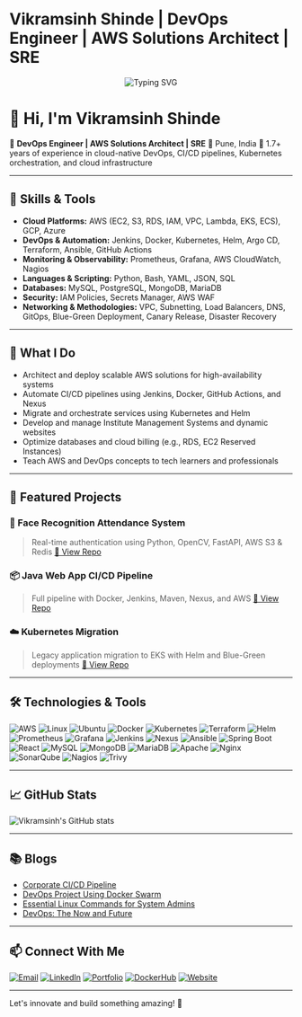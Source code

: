 # Vikramsinh Shinde | DevOps Engineer | AWS Solutions Architect | SRE

<div align="center">
  <img src="https://readme-typing-svg.herokuapp.com?font=Fira+Code&weight=600&size=24&duration=3000&pause=1000&color=00F72E&center=true&vCenter=true&width=800&lines=DevOps+Engineer;AWS+Certified+Solutions+Architect;Kubernetes+Specialist;Infrastructure+as+Code+Expert;CI%2FCD+Pipeline+Automation" alt="Typing SVG" />
</div>

# 👋 Hi, I'm Vikramsinh Shinde

🚀 **DevOps Engineer | AWS Solutions Architect | SRE**
📍 Pune, India
💼 1.7+ years of experience in cloud-native DevOps, CI/CD pipelines, Kubernetes orchestration, and cloud infrastructure

---

## 🔧 Skills & Tools

* **Cloud Platforms:** AWS (EC2, S3, RDS, IAM, VPC, Lambda, EKS, ECS), GCP, Azure
* **DevOps & Automation:** Jenkins, Docker, Kubernetes, Helm, Argo CD, Terraform, Ansible, GitHub Actions
* **Monitoring & Observability:** Prometheus, Grafana, AWS CloudWatch, Nagios
* **Languages & Scripting:** Python, Bash, YAML, JSON, SQL
* **Databases:** MySQL, PostgreSQL, MongoDB, MariaDB
* **Security:** IAM Policies, Secrets Manager, AWS WAF
* **Networking & Methodologies:** VPC, Subnetting, Load Balancers, DNS, GitOps, Blue-Green Deployment, Canary Release, Disaster Recovery

---

## 🧠 What I Do

* Architect and deploy scalable AWS solutions for high-availability systems
* Automate CI/CD pipelines using Jenkins, Docker, GitHub Actions, and Nexus
* Migrate and orchestrate services using Kubernetes and Helm
* Develop and manage Institute Management Systems and dynamic websites
* Optimize databases and cloud billing (e.g., RDS, EC2 Reserved Instances)
* Teach AWS and DevOps concepts to tech learners and professionals

---

## 📂 Featured Projects

### 🧠 Face Recognition Attendance System

> Real-time authentication using Python, OpenCV, FastAPI, AWS S3 & Redis
> [🔗 View Repo](https://github.com/yourusername/face-recognition-attendance)

### 📦 Java Web App CI/CD Pipeline

> Full pipeline with Docker, Jenkins, Maven, Nexus, and AWS
> [🔗 View Repo](https://github.com/yourusername/java-cicd-pipeline)

### ☁️ Kubernetes Migration

> Legacy application migration to EKS with Helm and Blue-Green deployments
> [🔗 View Repo](https://github.com/yourusername/kubernetes-migration)

---

## 🛠️ Technologies & Tools

![AWS](https://img.shields.io/badge/AWS-232F3E?style=for-the-badge\&logo=amazon-aws\&logoColor=orange)
![Linux](https://img.shields.io/badge/Linux-FCC624?style=for-the-badge\&logo=linux\&logoColor=black)
![Ubuntu](https://img.shields.io/badge/Ubuntu-FCC624?style=for-the-badge\&logo=ubuntu\&logoColor=black)
![Docker](https://img.shields.io/badge/Docker-2496ED?style=for-the-badge\&logo=docker\&logoColor=white)
![Kubernetes](https://img.shields.io/badge/Kubernetes-326CE5?style=for-the-badge\&logo=kubernetes\&logoColor=white)
![Terraform](https://img.shields.io/badge/Terraform-623CE4?style=for-the-badge\&logo=terraform\&logoColor=white)
![Helm](https://img.shields.io/badge/Helm-0F1689?style=for-the-badge\&logo=helm\&logoColor=white)
![Prometheus](https://img.shields.io/badge/Prometheus-E6522C?style=for-the-badge\&logo=prometheus\&logoColor=white)
![Grafana](https://img.shields.io/badge/Grafana-F46800?style=for-the-badge\&logo=grafana\&logoColor=white)
![Jenkins](https://img.shields.io/badge/Jenkins-D24939?style=for-the-badge\&logo=jenkins\&logoColor=white)
![Nexus](https://img.shields.io/badge/Nexus-1E2A3A?style=for-the-badge\&logo=sonatype\&logoColor=white)
![Ansible](https://img.shields.io/badge/Ansible-EE0000?style=for-the-badge\&logo=ansible\&logoColor=white)
![Spring Boot](https://img.shields.io/badge/Spring_Boot-6DB33F?style=for-the-badge\&logo=spring-boot\&logoColor=white)
![React](https://img.shields.io/badge/React-61DAFB?style=for-the-badge\&logo=react\&logoColor=white)
![MySQL](https://img.shields.io/badge/MySQL-4479A1?style=for-the-badge\&logo=mysql\&logoColor=white)
![MongoDB](https://img.shields.io/badge/MongoDB-47A248?style=for-the-badge\&logo=mongodb\&logoColor=white)
![MariaDB](https://img.shields.io/badge/MariaDB-003545?style=for-the-badge\&logo=mariadb\&logoColor=white)
![Apache](https://img.shields.io/badge/Apache-D22128?style=for-the-badge\&logo=apache\&logoColor=white)
![Nginx](https://img.shields.io/badge/Nginx-009639?style=for-the-badge\&logo=nginx\&logoColor=white)
![SonarQube](https://img.shields.io/badge/SonarQube-4E9BCD?style=for-the-badge\&logo=sonarqube\&logoColor=white)
![Nagios](https://img.shields.io/badge/Nagios-000000?style=for-the-badge\&logo=nagios\&logoColor=white)
![Trivy](https://img.shields.io/badge/Trivy-EE0000?style=for-the-badge\&logo=trivy\&logoColor=white)

---

## 📈 GitHub Stats

![Vikramsinh's GitHub stats](https://github-readme-stats.vercel.app/api?username=vikramsinhshinde\&show_icons=true\&theme=radical)

---

## 📚 Blogs

* [Corporate CI/CD Pipeline](https://vikramsinhshindes.blogspot.com/2024/12/corporate-cicd-pipeline.html)
* [DevOps Project Using Docker Swarm](https://vikramsinhshindes.blogspot.com/2025/01/devops-project-by-using-docker-swarm.html)
* [Essential Linux Commands for System Admins](https://vikramsinhshindes.blogspot.com/2024/12/essential-linux-commands-for-system.html)
* [DevOps: The Now and Future](https://vikramsinhshindes.blogspot.com/2024/12/devops-now-and-future.html)

---

## 📫 Connect With Me

[![Email](https://img.shields.io/badge/Email-D14836?style=for-the-badge\&logo=gmail\&logoColor=white)](mailto:vikramsinhshindesinh@gmail.com)
[![LinkedIn](https://img.shields.io/badge/LinkedIn-0077B5?style=for-the-badge\&logo=linkedin\&logoColor=white)](https://www.linkedin.com/in/vikramsinh-shinde-b9285aa4)
[![Portfolio](https://img.shields.io/badge/Portfolio-000000?style=for-the-badge\&logo=github\&logoColor=blue)](https://vikramsinhshinde.github.io/portfolio/)
[![DockerHub](https://img.shields.io/badge/DockerHub-2496ED?style=for-the-badge\&logo=docker\&logoColor=white)](https://hub.docker.com/u/vikramsinhshinde)
[![Website](https://img.shields.io/badge/Website-FF5722?style=for-the-badge\&logo=google-chrome\&logoColor=white)](https://pjsofttech.in)

---

Let's innovate and build something amazing! 🚀
